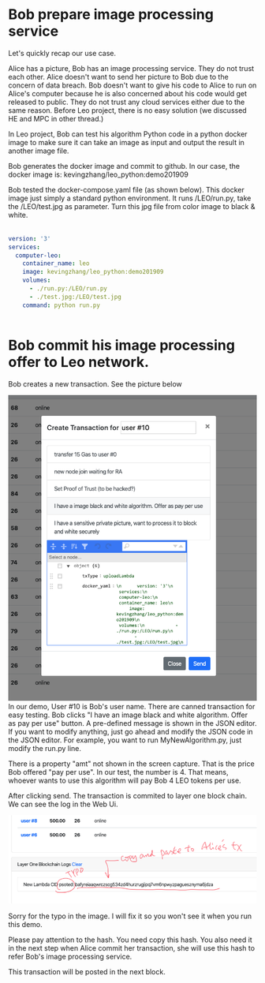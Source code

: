# Bob prepare image processing service
Let's quickly recap our use case.

Alice has a picture, Bob has an image processing service. They do not trust each other. Alice doesn't want to send her picture to Bob due to the concern of data breach. Bob doesn't want to give his code to Alice to run on Alice's computer because he is also concerned about his code would get released to public. They do not trust any cloud services either due to the same reason. Before Leo project, there is no easy solution (we discussed HE and MPC in other thread.)

In Leo project, Bob can test his algorithm Python code in a python docker image to make sure it can take an image as input and output the result in another image file. 

Bob generates the docker image and commit to github. In our case, the docker image is: kevingzhang/leo_python:demo201909 

Bob tested the docker-compose.yaml file (as shown below). This docker image just simply a standard python environment. It runs /LEO/run.py, take the /LEO/test.jpg as parameter. Turn this jpg file from color image to black & white. 

``` yaml

version: '3'
services:
  computer-leo:
    container_name: leo
    image: kevingzhang/leo_python:demo201909
    volumes:
      - ./run.py:/LEO/run.py
      - ./test.jpg:/LEO/test.jpg
    command: python run.py
  
```

# Bob commit his image processing offer to Leo network.
Bob creates a new transaction. See the picture below

![Bob upload lambda](./images/uploadLambda.png)
In our demo, User #10 is Bob's user name.
There are canned transaction for easy testing. Bob clicks "I have an image black and white algorithm. Offer as pay per use" button. A pre-defined message is shown in the JSON editor. 
If you want to modify anything, just go ahead and modify the JSON code in the JSON editor. For example, you want to run MyNewAlgorithm.py, just modify the run.py line.

There is a property "amt" not shown in the screen capture. That is the price Bob offered "pay per use". In our test, the number is 4. That means, whoever wants to use this algorithm will pay Bob 4 LEO tokens per use. 

After clicking send. The transaction is commited to layer one block chain. We can see the log in the Web Ui.

![lambda Posted](./images/lambdaPosted.png)

Sorry for the typo in the image. I will fix it so you won't see it when you run this demo.

Please pay attention to the hash. You need copy this hash. You also need it in the next step when Alice commit her transaction, she will use this hash to refer Bob's image processing service.

This transaction will be posted in the next block.
